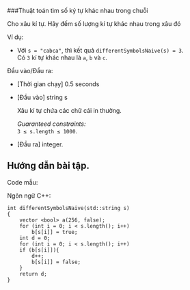 ###Thuật toán tìm số ký tự khác nhau trong chuỗi

Cho xâu kí tự. Hãy đếm số lượng kí tự khác nhau trong xâu đó

Ví dụ:

-   Với `s = "cabca"`, thì kết quả `differentSymbolsNaive(s) = 3`.\
    Có `3` kí tự khác nhau là `a`, `b` và `c`.

Đầu vào/Đầu ra:

-   [Thời gian chạy] 0.5 seconds

-   [Đầu vào] string s

    Xâu kí tự chứa các chữ cái in thường.

    *Guaranteed constraints:*\
    `3 ≤ s.length ≤ 1000`.

-   [Đầu ra] integer.

Hướng dẫn bài tập.
------------------

Code mẫu:

Ngôn ngữ C++:

```
int differentSymbolsNaive(std::string s)
{
    vector <bool> a(256, false);
    for (int i = 0; i < s.length(); i++)
        b[s[i]] = true;
    int d = 0;
    for (int i = 0; i < s.length(); i++)
    if (b[s[i]]){
        d++;
        b[s[i]] = false;
    }
    return d;
}
```